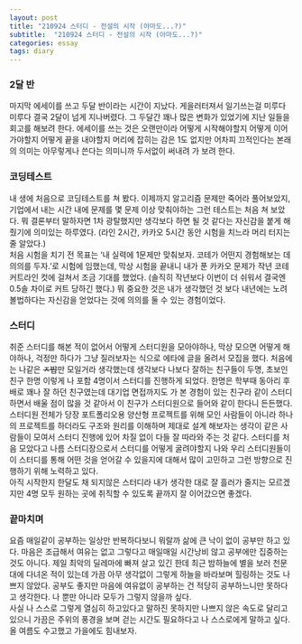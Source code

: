 ```yaml
---
layout: post
title: "210924 스터디 - 전설의 시작 (아마도...?)"
subtitle:  "210924 스터디 - 전설의 시작 (아마도...?)"
categories: essay
tags: diary
---
```

  
### 2달 반  
마지막 에세이를 쓰고 두달 반이라는 시간이 지났다. 게을러터져서 일기쓰는걸 미루다 미루다 결국 2달이 넘게 지나버렸다. 그 두달간 꽤나 많은 변화가 있었기에 지난 일들을 회고를 해보려 한다. 에세이를 쓰는 것은 오랜만이라 어떻게 시작해야할지 어떻게 이어가야할지 어떻게 끝을 내야할지 머리에 잡히는 감은 1도 없지만 어차피 끄적인다는 본래의 의미는 아무렇게나 쓴다는 의미니까 두서없이 써내려 가 보려 한다.  
  
  
### 코딩테스트  
내 생에 처음으로 코딩테스트를 쳐 봤다. 이제까지 알고리즘 문제만 죽어라 풀어보았지, 기업에서 내는 시간 내에 문제를 몇 문제 이상 맞춰야하는 그런 테스트는 처음 쳐 보았다. 뭐 결론부터 말하자면 1차 광탈했지만 생각보다 하면 될 것 같다는 자신감을 붙게 해 줬기에 의미있는 하루였다. (라인 2시간, 카카오 5시간 동안 시험을 치느라 머리 터지는 줄 알았다.)  
처음 시험을 치기 전 목표는 ‘내 실력에 1문제만 맞춰보자. 코테가 어떤지 경험해보는 데 의의를 두자.’로 시험에 임했는데, 막상 시험을 끝내니 내가 푼 카카오 문제가 작년 코테 커트라인 컷에 걸쳐서 조금 기대를 했었다. (솔직히 작년보다 이번이 더 쉬워서 결국엔 0.5솔 차이로 커트 당하긴 했다.) 뭐 중요한 것은 내가 생각했던 것 보다 내년에는 노려볼법하다는 자신감을 얻었다는 것에 의의를 둘 수 있는 경험이었다.  
  
  
### 스터디  
취준 스터디를 해본 적이 없어서 어떻게 스터디원을 모아야하나, 막상 모으면 어떻게 해야하나, 걱정만 하다가 그냥 질러보자는 식으로 에타에 글을 올려서 모집을 했다. 처음에는 나같은 ~~ㅈ밥~~만 모일거라 생각했는데 생각보다 나보다 잘하는 친구들이 두명, 초보인 친구 한명 이렇게 나 포함 4명이서 스터디를 진행하게 되었다. 한명은 학부때 동아리 후배로 꽤나 잘 하던 친구였는데 대기업 면접까지도 가 본 경험이 있는 친구라 같이 스터디 하면서 배울 점이 많을 것 같아서 이 친구가 스터디원으로 들어와 같이 한다니 든든했다.  
스터디원 전체가 당장 포트폴리오용 양산형 프로젝트를 위해 모인 사람들이 아니라 하나의 프로젝트를 하더라도 구조와 원리를 이해하며 제대로 설계 해보자는 생각이 같은 사람들이 모여서 스터디 진행에 있어 차질 없이 다들 잘 따라와 주는 것 같다. 스터디를 처음 모았다고 나름 스터디장으로서 스터디를 어떻게 굴려야할지 나와 우리 스터디원들이 이 스터디를 통해 어떤 것을 얻어갈 수 있을지에 대해서 많이 고민하고 그런 방향으로 진행하기 위해 노력하고 있다.  
아직 시작한지 한달도 채 되지않은 스터디라 내가 생각한 대로 잘 흘러가 줄지는 모르겠지만 4명 모두 원하는 곳에 취직할 수 있도록 끝까지 잘 이어갔으면 좋겠다.  
  
  
### 끝마치며  
요즘 매일같이 공부하는 일상만 반복하다보니 뭐랄까 삶에 큰 낙이 없이 공부만 하고 있다. 마음은 조급해서 여유는 없고 그렇다고 매일매일 시간낭비 않고 공부에만 집중하는 것도 아니다. 제일 최악의 딜레마에 빠져 살고 있긴 한데 최근 밤하늘에 별을 보러 천문대에 다녀온 적이 있는데 가끔 아무 생각없이 그렇게 하늘을 바라보며 힐링하는 것도 나쁘지 않았다. 공부도 좋지만 마음에 여유없이 공부하는 건 적당히 공부하느니만 못하다고 생각한다. 나 뿐만 아니라 모두가 그렇지 않을까 싶다.  
사실 나 스스로 그렇게 열심히 하고있다고 말하진 못하지만 나쁘지 않은 속도로 달리고 있으니 가끔은 주위의 풍경을 보며 걷는 시간도 필요하다고 나 스스로에게 말하고 싶다. 올 여름도 수고했고 가을에도 힘내보자.  